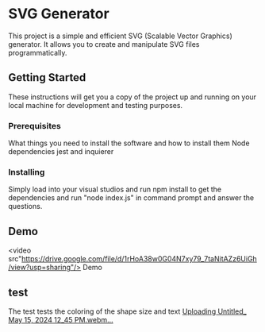 # SVG Generator

This project is a simple and efficient SVG (Scalable Vector Graphics) generator. It allows you to create and manipulate SVG files programmatically.

## Getting Started

These instructions will get you a copy of the project up and running on your local machine for development and testing purposes.

### Prerequisites

What things you need to install the software and how to install them
Node dependencies jest and inquierer

### Installing
Simply load into your visual studios and run npm install to get the dependencies and run "node index.js" in command prompt and answer the questions.

## Demo
<video src"https://drive.google.com/file/d/1rHoA38w0G04N7xy79_7taNitAZz6UiGh/view?usp=sharing"/> Demo</video>
## test
The test tests the coloring of the shape size and text 
[Uploading Untitled_ May 15, 2024 12_45 PM.webm…]()
